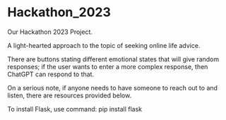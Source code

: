 # Hackathon_2023
Our Hackathon 2023 Project.

A light-hearted approach to the topic of seeking online life advice. 

There are buttons stating different emotional states that will give random responses; if the user wants to enter a more complex response, then ChatGPT can respond to that.

On a serious note, if anyone needs to have someone to reach out to and listen, there are resources provided below. 

To install Flask, use command: pip install flask 
